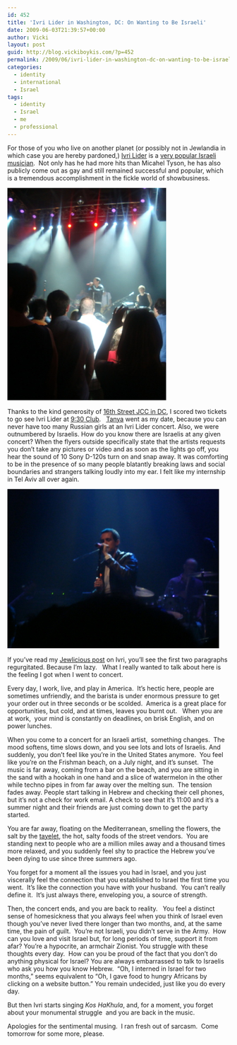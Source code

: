 ```yaml
---
id: 452
title: 'Ivri Lider in Washington, DC: On Wanting to Be Israeli'
date: 2009-06-03T21:39:57+00:00
author: Vicki
layout: post
guid: http://blog.vickiboykis.com/?p=452
permalink: /2009/06/ivri-lider-in-washington-dc-on-wanting-to-be-israeli/
categories:
  - identity
  - international
  - Israel
tags:
  - identity
  - Israel
  - me
  - professional
---
```

For those of you who live on another planet (or possibly not in Jewlandia in which case you are hereby pardoned,) [Ivri Lider](http://www.ivrilider.com/) is a [very popular Israeli musician](http://en.wikipedia.org/wiki/Ivri_Lider).  Not only has he had more hits than Micahel Tyson, he has also publicly come out as gay and still remained successful and popular, which  is a tremendous accomplishment in the fickle world of showbusiness.

[<img class="aligncenter size-full wp-image-453" title="dsc01630" src="https://raw.githubusercontent.com/veekaybee/wlb/gh-pages/assets/images/2009/06/dsc01630.jpg" alt="dsc01630" width="360" height="480" />](https://raw.githubusercontent.com/veekaybee/wlb/gh-pages/assets/images/2009/06/dsc01630.jpg)

Thanks to the kind generosity of [16th Street JCC in DC](http://www.washingtondcjcc.org/), I scored two tickets to go see Ivri Lider at [9:30 Club](http://www.930.com/).   [Tanya](http://jewlicious.ru/) went as my date, because you can never have too many Russian girls at an Ivri Lider concert. Also, we were outnumbered by Israelis. How do you know there are Israelis at any given concert? When the flyers outside specifically state that the artists requests you don’t take any pictures or video and as soon as the lights go off, you hear the sound of 10 Sony D-120s turn on and snap away. It was comforting to be in the presence of so many people blatantly breaking laws and social boundaries and strangers talking loudly into my ear. I felt like my internship in Tel Aviv all over again.

[<img class="aligncenter size-full wp-image-454" title="dsc01636" src="https://raw.githubusercontent.com/veekaybee/wlb/gh-pages/assets/images/2009/06/dsc01636.jpg" alt="dsc01636" width="480" height="360" />](https://raw.githubusercontent.com/veekaybee/wlb/gh-pages/assets/images/2009/06/dsc01636.jpg)

If you&#8217;ve read my [Jewlicious post](http://www.jewlicious.com/2009/06/ivri-lider-in-washington-dc/) on Ivri, you&#8217;ll see the first two paragraphs regurgitated. Because I&#8217;m lazy.   What I really wanted to talk about here is the feeling I got when I went to concert.

Every day, I work, live, and play in America.  It&#8217;s hectic here, people are sometimes unfriendly, and the barista is under enormous pressure to get your order out in three seconds or be scolded.  America is a great place for opportunities, but cold, and at times, leaves you burnt out.   When you are at work,  your mind is constantly on deadlines, on brisk English, and on power lunches.

When you come to a concert for an Israeli artist,  something changes.  The mood softens, time slows down, and you see lots and lots of Israelis. And suddenly, you don&#8217;t feel like you&#8217;re in the United States anymore.  You feel like you&#8217;re on the Frishman beach, on a July night, and it&#8217;s sunset.  The music is far away, coming from a bar on the beach, and you are sitting in the sand with a hookah in one hand and a slice of watermelon in the other while techno pipes in from far away over the melting sun.  The tension fades away. People start talking in Hebrew and checking their cell phones, but it&#8217;s not a check for work email. A check to see that it&#8217;s 11:00 and it&#8217;s a summer night and their friends are just coming down to get the party started.

You are far away, floating on the Mediterranean, smelling the flowers, the salt by the [tayelet](http://greenprophet.files.wordpress.com/2008/01/service-road.jpg), the hot, salty foods of the street vendors.  You are standing next to people who are a million miles away and a thousand times more relaxed, and you suddenly feel shy to practice the Hebrew you&#8217;ve been dying to use since three summers ago.

You forget for a moment all the issues you had in Israel, and you just viscerally feel the connection that you established to Israel the first time you went.  It&#8217;s like the connection you have with your husband.  You can&#8217;t really define it.  It&#8217;s just always there, enveloping you, a source of strength.

Then, the concert ends, and you are back to reality.   You feel a distinct sense of homesickness that you always feel when you think of Israel even though you&#8217;ve never lived there longer than two months, and, at the same time, the pain of guilt.  You&#8217;re not Israeli, you didn&#8217;t serve in the Army.  How can you love and visit Israel but, for long periods of time, support it from afar? You&#8217;re a hypocrite, an armchair Zionist. You struggle with these thoughts every day.  How can you be proud of the fact that you don&#8217;t do anything physical for Israel? You are always embarrassed to talk to Israelis who ask you how you know Hebrew.  &#8220;Oh, I interned in Israel for two months,&#8221; seems equivalent to &#8220;Oh, I gave food to hungry Africans by clicking on a website button.&#8221; You remain undecided, just like you do every day.

But then Ivri starts singing _Kos HaKhula_, and, for a moment, you forget about your monumental struggle  and you are back in the music.



Apologies for the sentimental musing.  I ran fresh out of sarcasm.  Come tomorrow for some more, please.